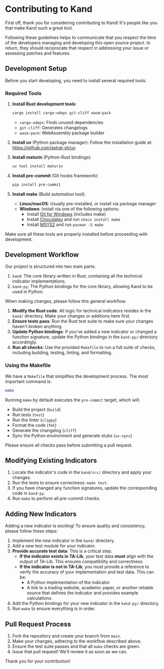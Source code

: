 # Contributing to Kand

First off, thank you for considering contributing to Kand! It's people like you that make Kand such a great tool.

Following these guidelines helps to communicate that you respect the time of the developers managing and developing this open source project. In return, they should reciprocate that respect in addressing your issue or assessing patches and features.

## Development Setup

Before you start developing, you need to install several required tools:

### Required Tools

1. **Install Rust development tools**:

   ```bash
   cargo install cargo-udeps git-cliff wasm-pack
   ```

   - `cargo-udeps`: Finds unused dependencies
   - `git-cliff`: Generates changelogs
   - `wasm-pack`: WebAssembly package builder

2. **Install uv** (Python package manager):
   Follow the installation guide at: <https://github.com/astral-sh/uv>

3. **Install maturin** (Python-Rust bindings):

   ```bash
   uv tool install maturin
   ```

4. **Install pre-commit** (Git hooks framework):

   ```bash
   pip install pre-commit
   ```

5. **Install make** (Build automation tool):
   - **Linux/macOS**: Usually pre-installed, or install via package manager
   - **Windows**: Install via one of the following options:
     - Install [Git for Windows](https://git-scm.com/download/win) (includes make)
     - Install [Chocolatey](https://chocolatey.org/) and run `choco install make`
     - Install [MSYS2](https://www.msys2.org/) and run `pacman -S make`

Make sure all these tools are properly installed before proceeding with development.

## Development Workflow

Our project is structured into two main parts:

1. `kand`: The core library written in Rust, containing all the technical indicator implementations.
2. `kand-py`: The Python bindings for the core library, allowing Kand to be used in Python.

When making changes, please follow this general workflow:

1. **Modify the Rust code**: All logic for technical indicators resides in the `kand/` directory. Make your changes or additions here first.
2. **Ensure tests pass**: Run the Rust test suite to make sure your changes haven't broken anything.
3. **Update Python bindings**: If you've added a new indicator or changed a function signature, update the Python bindings in the `kand-py/` directory accordingly.
4. **Run all checks**: Use the provided `Makefile` to run a full suite of checks, including building, testing, linting, and formatting.

### Using the Makefile

We have a `Makefile` that simplifies the development process. The most important command is:

```bash
make
```

Running `make` by default executes the `pre-commit` target, which will:

- Build the project (`build`)
- Run tests (`test`)
- Run the linter (`clippy`)
- Format the code (`fmt`)
- Generate the changelog (`cliff`)
- Sync the Python environment and generate stubs (`uv-sync`)

Please ensure all checks pass before submitting a pull request.

## Modifying Existing Indicators

1. Locate the indicator's code in the `kand/src/` directory and apply your changes.
2. Run the tests to ensure correctness: `make test`.
3. If you have changed any function signatures, update the corresponding code in `kand-py`.
4. Run `make` to perform all pre-commit checks.

## Adding New Indicators

Adding a new indicator is exciting! To ensure quality and consistency, please follow these steps:

1. Implement the new indicator in the `kand/` directory.
2. Add a new test module for your indicator.
3. **Provide accurate test data**: This is a critical step.
    - **If the indicator exists in TA-Lib**, your test data **must** align with the output of TA-Lib. This ensures compatibility and correctness.
    - **If the indicator is not in TA-Lib**, you must provide a reference to verify the accuracy of your implementation and test data. This can be:
        - A Python implementation of the indicator.
        - A link to a trading website, academic paper, or another reliable source that defines the indicator and provides example calculations.
4. Add the Python bindings for your new indicator in the `kand-py/` directory.
5. Run `make` to ensure everything is in order.

## Pull Request Process

1. Fork the repository and create your branch from `main`.
2. Make your changes, adhering to the workflow described above.
3. Ensure the test suite passes and that all `make` checks are green.
4. Issue that pull request! We'll review it as soon as we can.

Thank you for your contribution!
